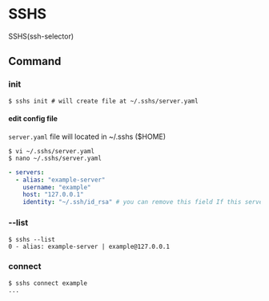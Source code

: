 # SSHS

SSHS(ssh-selector)

## Command

### init

```shell
$ sshs init # will create file at ~/.sshs/server.yaml
```

#### edit config file
`server.yaml` file will located in ~/.sshs ($HOME)
```
$ vi ~/.sshs/server.yaml
$ nano ~/.sshs/server.yaml
```

```yaml
- servers:
  - alias: "example-server"
    username: "example"
    host: "127.0.0.1"
    identity: "~/.ssh/id_rsa" # you can remove this field If this server using password authentication
```

### --list

```shell
$ sshs --list
0 - alias: example-server | example@127.0.0.1
```

### connect <alias-name>

```shell
$ sshs connect example
...
```